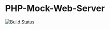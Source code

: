 # PHP-Mock-Web-Server

[![Build Status](https://img.shields.io/travis/Nicc0/PHP-Mock-Web-Server.svg?style=flat-square)](https://travis-ci.org/Nicc0/PHP-Mock-Web-Server)
